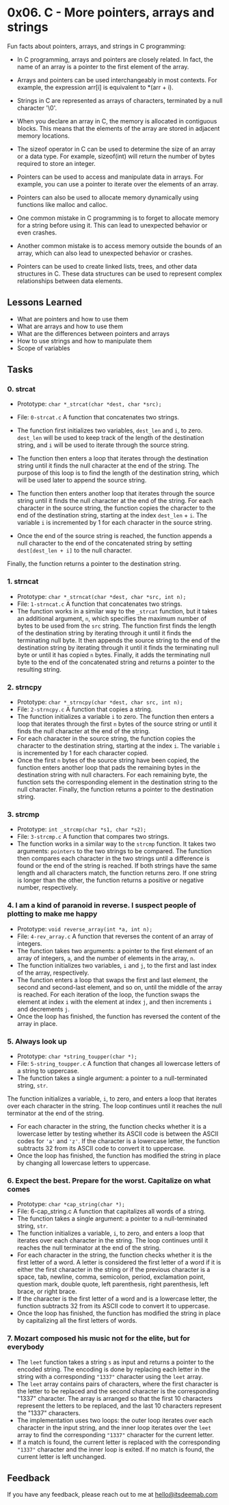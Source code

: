 # 0x06. C - More pointers, arrays and strings

Fun facts about pointers, arrays, and strings in C programming:

* In C programming, arrays and pointers are closely related. In fact, the name of an array is a pointer to the first element of the array.

* Arrays and pointers can be used interchangeably in most contexts. For example, the expression arr[i] is equivalent to *(arr + i).

* Strings in C are represented as arrays of characters, terminated by a null character '\0'.

* When you declare an array in C, the memory is allocated in contiguous blocks. This means that the elements of the array are stored in adjacent memory locations.

* The sizeof operator in C can be used to determine the size of an array or a data type. For example, sizeof(int) will return the number of bytes required to store an integer.

* Pointers can be used to access and manipulate data in arrays. For example, you can use a pointer to iterate over the elements of an array.

* Pointers can also be used to allocate memory dynamically using functions like malloc and calloc.

* One common mistake in C programming is to forget to allocate memory for a string before using it. This can lead to unexpected behavior or even crashes.

* Another common mistake is to access memory outside the bounds of an array, which can also lead to unexpected behavior or crashes.

* Pointers can be used to create linked lists, trees, and other data structures in C. These data structures can be used to represent complex relationships between data elements.


## Lessons Learned

* What are pointers and how to use them
* What are arrays and how to use them
* What are the differences between pointers and arrays
* How to use strings and how to manipulate them
* Scope of variables


## Tasks

### 0. strcat
* Prototype: `char *_strcat(char *dest, char *src);`
* File: `0-strcat.c`
A function that concatenates two strings.

* The function first initializes two variables, `dest_len` and `i`, to zero. `dest_len` will be used to keep track of the length of the destination string, and `i` will be used to iterate through the source string.
* The function then enters a loop that iterates through the destination string until it finds the null character at the end of the string. The purpose of this loop is to find the length of the destination string, which will be used later to append the source string.
* The function then enters another loop that iterates through the source string until it finds the null character at the end of the string. For each character in the source string, the function copies the character to the end of the destination string, starting at the index `dest_len` + `i`. The variable `i` is incremented by 1 for each character in the source string.
* Once the end of the source string is reached, the function appends a null character to the end of the concatenated string by setting `dest[dest_len + i]` to the null character.

Finally, the function returns a pointer to the destination string.


### 1. strncat
* Prototype: `char *_strncat(char *dest, char *src, int n);`
* File: `1-strncat.c`
A function that concatenates two strings.
* The function works in a similar way to the `_strcat` function, but it takes an additional argument, `n`, which specifies the maximum number of bytes to be used from the `src` string. The function first finds the length of the destination string by iterating through it until it finds the terminating null byte. It then appends the source string to the end of the destination string by iterating through it until it finds the terminating null byte or until it has copied `n` bytes. Finally, it adds the terminating null byte to the end of the concatenated string and returns a pointer to the resulting string.

### 2. strncpy
* Prototype: `char *_strncpy(char *dest, char src, int n);`
* File: `2-strncpy.c`
A function that copies a string.
* The function initializes a variable `i` to zero. The function then enters a loop that iterates through the first `n` bytes of the source string or until it finds the null character at the end of the string. 
* For each character in the source string, the function copies the character to the destination string, starting at the index `i`. The variable `i` is incremented by 1 for each character copied.
* Once the first `n` bytes of the source string have been copied, the function enters another loop that pads the remaining bytes in the destination string with null characters. For each remaining byte, the function sets the corresponding element in the destination string to the null character.
Finally, the function returns a pointer to the destination string.

### 3. strcmp
* Prototype: `int _strcmp(char *s1, char *s2);`
* File: `3-strcmp.c`
A function that compares two strings.
* The function works in a similar way to the `strcmp` function. It takes two arguments: `pointers` to the two strings to be compared. The function then compares each character in the two strings until a difference is found or the end of the string is reached. If both strings have the same length and all characters match, the function returns zero. If one string is longer than the other, the function returns a positive or negative number, respectively.

### 4. I am a kind of paranoid in reverse. I suspect people of plotting to make me happy
* Prototype: `void reverse_array(int *a, int n);`
* File: `4-rev_array.c`
A function that reverses the content of an array of integers.
* The function takes two arguments: a pointer to the first element of an array of integers, `a`, and the number of elements in the array, `n`.
* The function initializes two variables, `i` and `j`, to the first and last index of the array, respectively.
* The function enters a loop that swaps the first and last element, the second and second-last element, and so on, until the middle of the array is reached. For each iteration of the loop, the function swaps the element at index `i` with the element at index `j`, and then increments `i` and decrements `j`.
* Once the loop has finished, the function has reversed the content of the array in place.

### 5. Always look up
* Prototype: `char *string_toupper(char *);`
* File: `5-string_toupper.c`
A function that changes all lowercase letters of a string to uppercase.
* The function takes a single argument: a pointer to a null-terminated string, `str`.

The function initializes a variable, `i`, to zero, and enters a loop that iterates over each character in the string. The loop continues until it reaches the null terminator at the end of the string.
* For each character in the string, the function checks whether it is a lowercase letter by testing whether its ASCII code is between the ASCII codes for `'a'` and `'z'`. If the character is a lowercase letter, the function subtracts 32 from its ASCII code to convert it to uppercase.
* Once the loop has finished, the function has modified the string in place by changing all lowercase letters to uppercase.

### 6. Expect the best. Prepare for the worst. Capitalize on what comes
* Prototype: `char *cap_string(char *);`
* File: 6-cap_string.c
A function that capitalizes all words of a string.
* The function takes a single argument: a pointer to a null-terminated string, `str`.
* The function initializes a variable, `i`, to zero, and enters a loop that iterates over each character in the string. The loop continues until it reaches the null terminator at the end of the string.
* For each character in the string, the function checks whether it is the first letter of a word. A letter is considered the first letter of a word if it is either the first character in the string or if the previous character is a space, tab, newline, comma, semicolon, period, exclamation point, question mark, double quote, left parenthesis, right parenthesis, left brace, or right brace.
* If the character is the first letter of a word and is a lowercase letter, the function subtracts 32 from its ASCII code to convert it to uppercase.
* Once the loop has finished, the function has modified the string in place by capitalizing all the first letters of words.

### 7. Mozart composed his music not for the elite, but for everybody

* The `leet` function takes a string `s` as input and returns a pointer to the encoded string. The encoding is done by replacing each letter in the string with a corresponding `"1337"` character using the `leet` array.
* The `leet` array contains pairs of characters, where the first character is the letter to be replaced and the second character is the corresponding "1337" character. The array is arranged so that the first 10 characters represent the letters to be replaced, and the last 10 characters represent the "1337" characters.
* The implementation uses two loops: the outer loop iterates over each character in the input string, and the inner loop iterates over the `leet` array to find the corresponding `"1337"` character for the current letter.
* If a match is found, the current letter is replaced with the corresponding `"1337"` character and the inner loop is exited. If no match is found, the current letter is left unchanged.
## Feedback

If you have any feedback, please reach out to me at hello@itsdeemab.com

